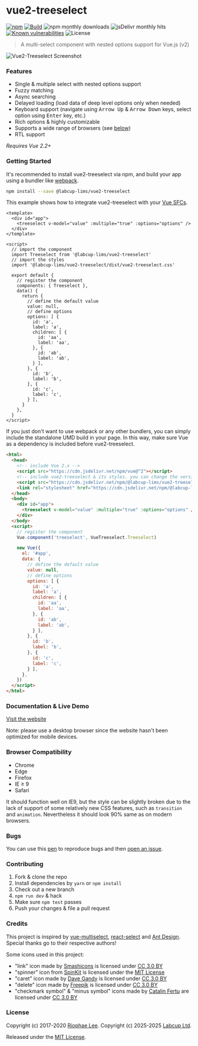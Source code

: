 # vue2-treeselect
[![npm](https://badgen.now.sh/npm/v/@labcup-lims/vue2-treeselect)](https://www.npmjs.com/package/@labcup-lims/vue2-treeselect) [![Build](https://badgen.now.sh/circleci/github/labcup-lims/vue2-treeselect)](https://circleci.com/gh/labcup-lims/vue2-treeselect/tree/master)
![npm monthly downloads](https://badgen.now.sh/npm/dm/@labcup-lims/vue2-treeselect)
![jsDelivr monthly hits](https://badgen.net/jsdelivr/hits/npm/@labcup-lims/vue2-treeselect) [![Known vulnerabilities](https://snyk.io/test/npm/@labcup-lims/vue2-treeselect/badge.svg)](https://snyk.io/test/npm/@labcup-lims/vue2-treeselect) ![License](https://badgen.net/github/license/labcup-lims/vue2-treeselect)

> A multi-select component with nested options support for Vue.js (v2)

![Vue2-Treeselect Screenshot](https://raw.githubusercontent.com/riophae/vue-treeselect/master/screenshot.png)

### Features

- Single & multiple select with nested options support
- Fuzzy matching
- Async searching
- Delayed loading (load data of deep level options only when needed)
- Keyboard support (navigate using <kbd>Arrow Up</kbd> & <kbd>Arrow Down</kbd> keys, select option using <kbd>Enter</kbd> key, etc.)
- Rich options & highly customizable
- Supports a wide range of browsers (see [below](#browser-compatibility))
- RTL support

*Requires Vue 2.2+*

### Getting Started

It's recommended to install vue2-treeselect via npm, and build your app using a bundler like [webpack](https://webpack.js.org/).

```bash
npm install --save @labcup-lims/vue2-treeselect
```

This example shows how to integrate vue2-treeselect with your [Vue SFCs](https://vuejs.org/v2/guide/single-file-components.html).

```vue
<template>
  <div id="app">
    <treeselect v-model="value" :multiple="true" :options="options" />
  </div>
</template>

<script>
  // import the component
  import Treeselect from '@labcup-lims/vue2-treeselect'
  // import the styles
  import '@labcup-lims/vue2-treeselect/dist/vue2-treeselect.css'

  export default {
    // register the component
    components: { Treeselect },
    data() {
      return {
        // define the default value
        value: null,
        // define options
        options: [ {
          id: 'a',
          label: 'a',
          children: [ {
            id: 'aa',
            label: 'aa',
          }, {
            id: 'ab',
            label: 'ab',
          } ],
        }, {
          id: 'b',
          label: 'b',
        }, {
          id: 'c',
          label: 'c',
        } ],
      }
    },
  }
</script>
```

If you just don't want to use webpack or any other bundlers, you can simply include the standalone UMD build in your page. In this way, make sure Vue as a dependency is included before vue2-treeselect.

```html
<html>
  <head>
    <!-- include Vue 2.x -->
    <script src="https://cdn.jsdelivr.net/npm/vue@^2"></script>
    <!-- include vue2-treeselect & its styles. you can change the version tag to better suit your needs. -->
    <script src="https://cdn.jsdelivr.net/npm/@labcup-lims/vue2-treeselect@^0.5.2/dist/vue2-treeselect.umd.min.js"></script>
    <link rel="stylesheet" href="https://cdn.jsdelivr.net/npm/@labcup-lims/vue2-treeselect@^0.5.2/dist/vue2-treeselect.min.css">
  </head>
  <body>
    <div id="app">
      <treeselect v-model="value" :multiple="true" :options="options" />
    </div>
  </body>
  <script>
    // register the component
    Vue.component('treeselect', VueTreeselect.Treeselect)

    new Vue({
      el: '#app',
      data: {
        // define the default value
        value: null,
        // define options
        options: [ {
          id: 'a',
          label: 'a',
          children: [ {
            id: 'aa',
            label: 'aa',
          }, {
            id: 'ab',
            label: 'ab',
          } ],
        }, {
          id: 'b',
          label: 'b',
        }, {
          id: 'c',
          label: 'c',
        } ],
      },
    })
  </script>
</html>
```

### Documentation & Live Demo

[Visit the website](https://labcup-lims.github.io/vue2-treeselect/)

Note: please use a desktop browser since the website hasn't been optimized for mobile devices.

### Browser Compatibility

- Chrome
- Edge
- Firefox
- IE ≥ 9
- Safari

It should function well on IE9, but the style can be slightly broken due to the lack of support of some relatively new CSS features, such as `transition` and `animation`. Nevertheless it should look 90% same as on modern browsers.

### Bugs

You can use this [pen](https://codepen.io/nagyjano/pen/qEWoNmE) to reproduce bugs and then [open an issue](https://github.com/labcup-lims/vue2-treeselect/issues/new).

### Contributing

1. Fork & clone the repo
2. Install dependencies by `yarn` or `npm install`
3. Check out a new branch
4. `npm run dev` & hack
5. Make sure `npm test` passes
6. Push your changes & file a pull request

### Credits

This project is inspired by [vue-multiselect](https://github.com/monterail/vue-multiselect), [react-select](https://github.com/JedWatson/react-select) and [Ant Design](https://github.com/ant-design/ant-design/). Special thanks go to their respective authors!

Some icons used in this project:

  - "link" icon made by [Smashicons](https://www.flaticon.com/authors/smashicons) is licensed under [CC 3.0 BY](https://creativecommons.org/licenses/by/3.0/)
  - "spinner" icon from [SpinKit](https://github.com/tobiasahlin/SpinKit) is licensed under the [MIT License](https://github.com/tobiasahlin/SpinKit/blob/master/LICENSE)
  - "caret" icon made by [Dave Gandy](https://www.flaticon.com/authors/dave-gandy) is licensed under [CC 3.0 BY](https://creativecommons.org/licenses/by/3.0/)
  - "delete" icon made by [Freepik](https://www.flaticon.com/authors/freepik) is licensed under [CC 3.0 BY](https://creativecommons.org/licenses/by/3.0/)
  - "checkmark symbol" & "minus symbol" icons made by [Catalin Fertu](https://www.flaticon.com/authors/catalin-fertu) are licensed under [CC 3.0 BY](https://creativecommons.org/licenses/by/3.0/)

### License

Copyright (c) 2017-2020 [Riophae Lee](https://github.com/riophae).
Copyright (c) 2025-2025 [Labcup Ltd](https://github.com/labcup-lims).

Released under the [MIT License](https://github.com/labcup-lims/vue2-treeselect/blob/master/LICENSE).
